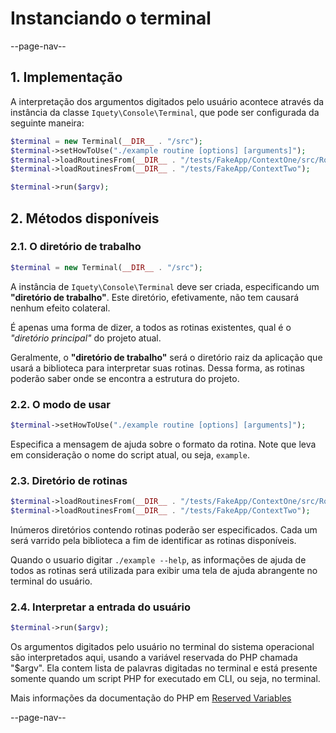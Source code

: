 # Instanciando o terminal

--page-nav--

## 1. Implementação

A interpretação dos argumentos digitados pelo usuário acontece através da instância
da classe `Iquety\Console\Terminal`, que pode ser configurada da seguinte maneira:

```php
$terminal = new Terminal(__DIR__ . "/src");
$terminal->setHowToUse("./example routine [options] [arguments]");
$terminal->loadRoutinesFrom(__DIR__ . "/tests/FakeApp/ContextOne/src/Routines");
$terminal->loadRoutinesFrom(__DIR__ . "/tests/FakeApp/ContextTwo");

$terminal->run($argv);
```

## 2. Métodos disponíveis

### 2.1. O diretório de trabalho

```php
$terminal = new Terminal(__DIR__ . "/src");
```

A instância de `Iquety\Console\Terminal` deve ser criada, especificando um
**"diretório de trabalho"**. Este diretório, efetivamente, não tem causará
nenhum efeito colateral.

É apenas uma forma de dizer, a todos as rotinas existentes, qual é
o *"diretório principal"* do projeto atual.

Geralmente, o **"diretório de trabalho"** será o diretório raiz da aplicação que
usará a biblioteca para interpretar suas rotinas. Dessa forma, as rotinas poderão
saber onde se encontra a estrutura do projeto.

### 2.2. O modo de usar

```php
$terminal->setHowToUse("./example routine [options] [arguments]");
```

Especifica a mensagem de ajuda sobre o formato da rotina. Note que leva em
consideração o nome do script atual, ou seja, `example`.

### 2.3. Diretório de rotinas

```php
$terminal->loadRoutinesFrom(__DIR__ . "/tests/FakeApp/ContextOne/src/Routines");
$terminal->loadRoutinesFrom(__DIR__ . "/tests/FakeApp/ContextTwo");
```

Inúmeros diretórios contendo rotinas poderão ser especificados. Cada um será
varrido pela biblioteca a fim de identificar as rotinas disponíveis.

Quando o usuario digitar `./example --help`, as informações de ajuda de todos as
rotinas será utilizada para exibir uma tela de ajuda abrangente no terminal do usuário.

### 2.4. Interpretar a entrada do usuário

```php
$terminal->run($argv);
```

Os argumentos digitados pelo usuário no terminal do sistema operacional são interpretados
aqui, usando a variável reservada do PHP chamada "$argv". Ela contem  lista de palavras
digitadas no terminal e está presente somente quando um script PHP for executado em CLI,
ou seja, no terminal.

Mais informações da documentação do PHP em [Reserved Variables](https://www.php.net/manual/pt_BR/reserved.variables.argv.php)

--page-nav--
